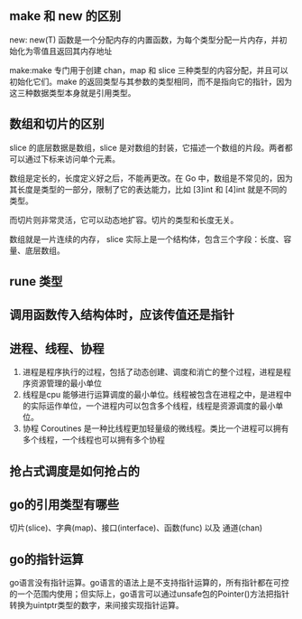 ## make 和 new 的区别

new: new(T) 函数是一个分配内存的内置函数，为每个类型分配一片内存，并初始化为零值且返回其内存地址

make:make 专门用于创建 chan，map 和 slice 三种类型的内容分配，并且可以初始化它们。make 的返回类型与其参数的类型相同，而不是指向它的指针，因为这三种数据类型本身就是引用类型。

## 数组和切片的区别

slice 的底层数据是数组，slice 是对数组的封装，它描述一个数组的片段。两者都可以通过下标来访问单个元素。

数组是定长的，长度定义好之后，不能再更改。在 Go 中，数组是不常见的，因为其长度是类型的一部分，限制了它的表达能力，比如 [3]int 和 [4]int 就是不同的类型。

而切片则非常灵活，它可以动态地扩容。切片的类型和长度无关。

数组就是一片连续的内存， slice 实际上是一个结构体，包含三个字段：长度、容量、底层数组。

## rune 类型

## 调用函数传入结构体时，应该传值还是指针

## 进程、线程、协程

1. 进程是程序执行的过程，包括了动态创建、调度和消亡的整个过程，进程是程序资源管理的最小单位
2. 线程是cpu 能够进行运算调度的最小单位。线程被包含在进程之中，是进程中的实际运作单位，一个进程内可以包含多个线程，线程是资源调度的最小单位。
3. 协程 Coroutines 是一种比线程更加轻量级的微线程。类比一个进程可以拥有多个线程，一个线程也可以拥有多个协程

## 抢占式调度是如何抢占的

## go的引用类型有哪些

切片(slice)、字典(map)、接口(interface)、函数(func) 以及 通道(chan) 

## go的指针运算
go语言没有指针运算。go语言的语法上是不支持指针运算的，所有指针都在可控的一个范围内使用；但实际上，go语言可以通过unsafe包的Pointer()方法把指针转换为uintptr类型的数字，来间接实现指针运算。
